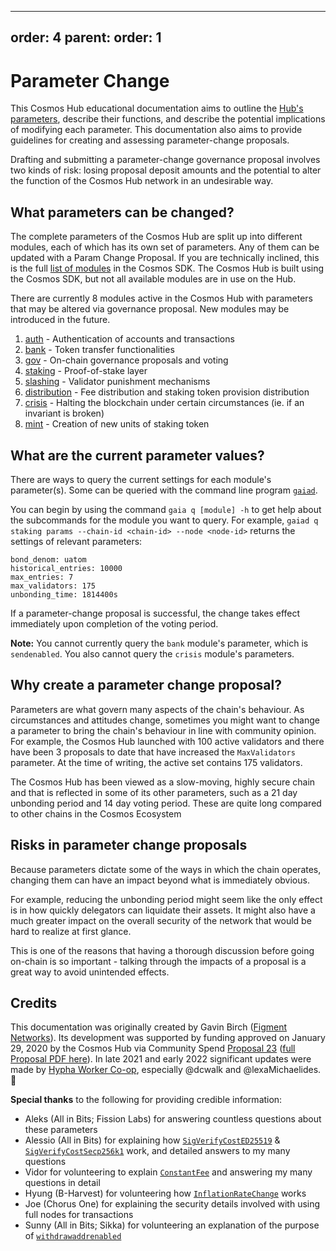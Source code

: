 ***

## order: 4&#xA;parent:&#xA;order: 1

# Parameter Change

This Cosmos Hub educational documentation aims to outline the
[Hub's parameters](#params-wiki), describe their functions, and describe the
potential implications of modifying each parameter. This documentation also aims
to provide guidelines for creating and assessing parameter-change proposals.

Drafting and submitting a parameter-change governance proposal involves two
kinds of risk: losing proposal deposit amounts and the potential to alter the
function of the Cosmos Hub network in an undesirable way.

## What parameters can be changed?

The complete parameters of the Cosmos Hub are split up into different modules,
each of which has its own set of parameters. Any of them can be updated with a
Param Change Proposal. If you are technically inclined, this is the full
[list of modules](https://github.com/cosmos/cosmos-sdk/tree/master/x) in the
Cosmos SDK. The Cosmos Hub is built using the Cosmos SDK, but not all available
modules are in use on the Hub.

There are currently 8 modules active in the Cosmos Hub with parameters that may
be altered via governance proposal. New modules may be introduced in the future.

1. [auth](./params-change/Auth.md) - Authentication of accounts and transactions
2. [bank](./params-change/Bank.md) - Token transfer functionalities
3. [gov](./params-change/Governance.md) - On-chain governance proposals and
   voting
4. [staking](./params-change/Staking.md) - Proof-of-stake layer
5. [slashing](./params-change/Slashing.md) - Validator punishment mechanisms
6. [distribution](./params-change/Distribution.md) - Fee distribution and
   staking token provision distribution
7. [crisis](./params-change/Crisis.md) - Halting the blockchain under certain
   circumstances (ie. if an invariant is broken)
8. [mint](./params-change/Mint.md) - Creation of new units of staking token

<!-- markdown-link-check-disable -->

## What are the current parameter values?

<!-- markdown-link-check-enable -->

There are ways to query the current settings for each module's parameter(s).
Some can be queried with the command line program
[`gaiad`](../../getting-started/installation.md).

You can begin by using the command `gaia q [module] -h` to get help about the
subcommands for the module you want to query. For example,
`gaiad q staking params --chain-id <chain-id> --node <node-id>` returns the
settings of relevant parameters:

```
bond_denom: uatom
historical_entries: 10000
max_entries: 7
max_validators: 175
unbonding_time: 1814400s
```

If a parameter-change proposal is successful, the change takes effect
immediately upon completion of the voting period.

**Note:** You cannot currently query the `bank` module's parameter, which is
`sendenabled`. You also cannot query the `crisis` module's parameters.

## Why create a parameter change proposal?

Parameters are what govern many aspects of the chain's behaviour. As
circumstances and attitudes change, sometimes you might want to change a
parameter to bring the chain's behaviour in line with community opinion. For
example, the Cosmos Hub launched with 100 active validators and there have been
3 proposals to date that have increased the `MaxValidators` parameter. At the
time of writing, the active set contains 175 validators.

The Cosmos Hub has been viewed as a slow-moving, highly secure chain and that is
reflected in some of its other parameters, such as a 21 day unbonding period and
14 day voting period. These are quite long compared to other chains in the
Cosmos Ecosystem

## Risks in parameter change proposals

Because parameters dictate some of the ways in which the chain operates,
changing them can have an impact beyond what is immediately obvious.

For example, reducing the unbonding period might seem like the only effect is in
how quickly delegators can liquidate their assets. It might also have a much
greater impact on the overall security of the network that would be hard to
realize at first glance.

This is one of the reasons that having a thorough discussion before going
on-chain is so important - talking through the impacts of a proposal is a great
way to avoid unintended effects.

## Credits

This documentation was originally created by Gavin Birch
([Figment Networks](https://figment.io)). Its development was supported by
funding approved on January 29, 2020 by the Cosmos Hub via Community Spend
[Proposal 23](https://cosmoshub-3.bigdipper.live/proposals/23)
([full Proposal PDF here](https://ipfs.io/ipfs/QmSMGEoY2dfxADPfgoAsJxjjC6hwpSNx1dXAqePiCEMCbY)).
In late 2021 and early 2022 significant updates were made by
[Hypha Worker Co-op](https://hypha.coop/), especially @dcwalk and
@lexaMichaelides. 🙏

**Special thanks** to the following for providing credible information:

- Aleks (All in Bits; Fission Labs) for answering countless questions about
  these parameters
- Alessio (All in Bits) for explaining how
  [`SigVerifyCostED25519`](https://hub.cosmos.network/main/governance/proposal-types/params-change/Auth.html#4-sigverifycosted25519)
  &
  [`SigVerifyCostSecp256k1`](https://hub.cosmos.network/main/governance/proposal-types/params-change/Auth.html#5-sigverifycostsecp256k1)
  work, and detailed answers to my many questions
- Vidor for volunteering to explain
  [`ConstantFee`](https://hub.cosmos.network/main/governance/proposal-types/params-change/Crisis.html#1-constantfee)
  and answering my many questions in detail
- Hyung (B-Harvest) for volunteering how
  [`InflationRateChange`](https://hub.cosmos.network/main/governance/proposal-types/params-change/Mint.html#2-inflationratechange)
  works
- Joe (Chorus One) for explaining the security details involved with using full
  nodes for transactions
- Sunny (All in Bits; Sikka) for volunteering an explanation of the purpose of
  [`withdrawaddrenabled`](https://hub.cosmos.network/main/governance/proposal-types/params-change/Distribution.html#4-withdrawaddrenabled)
